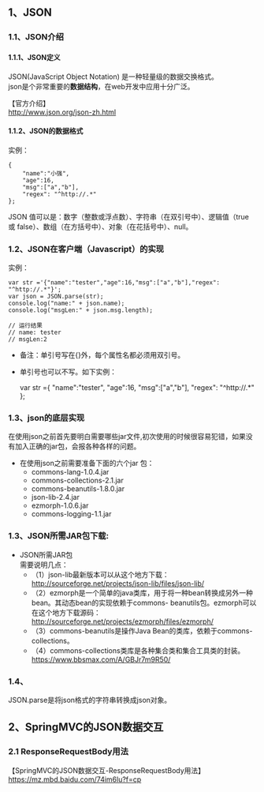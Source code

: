 ## 1、JSON  

### 1.1、JSON介绍
#### 1.1.1、JSON定义
JSON(JavaScript Object Notation) 是一种轻量级的数据交换格式。  
json是个非常重要的**数据结构**，在web开发中应用十分广泛。 

 【官方介绍】  
 http://www.json.org/json-zh.html

#### 1.1.2、JSON的数据格式
实例：  

    {
        "name":"小强",
        "age":16,
        "msg":["a","b"],
        "regex": "^http://.*"
    };

JSON 值可以是：数字（整数或浮点数）、字符串（在双引号中）、逻辑值（true 或 false）、数组（在方括号中）、对象（在花括号中）、null。  

### 1.2、JSON在客户端（Javascript）的实现 
实例：  

    var str ='{"name":"tester","age":16,"msg":["a","b"],"regex": "^http://.*"}';
    var json = JSON.parse(str);
    console.log("name:" + json.name);
    console.log("msgLen:" + json.msg.length);

    // 运行结果  
    // name: tester  
    // msgLen:2

  - 备注：单引号写在{}外，每个属性名都必须用双引号。  
  - 单引号也可以不写。如下实例：  

    var str ={
        "name":"tester",
        "age":16,
        "msg":["a","b"],
        "regex": "^http://.*"
    };

### 1.3、json的底层实现  

在使用json之前首先要明白需要哪些jar文件,初次使用的时候很容易犯错，如果没有加入正确的jar包，会报各种各样的问题。  

  - 在使用json之前需要准备下面的六个jar 包：  
    - commons-lang-1.0.4.jar  
    - commons-collections-2.1.jar  
    - commons-beanutils-1.8.0.jar  
    - json-lib-2.4.jar  
    - ezmorph-1.0.6.jar  
    - commons-logging-1.1.jar  

### 1.3、JSON所需JAR包下载:  

  - JSON所需JAR包  
  需要说明几点：
    - （1）json-lib最新版本可以从这个地方下载：  
 http://sourceforge.net/projects/json-lib/files/json-lib/  
    - （2）ezmorph是一个简单的java类库，用于将一种bean转换成另外一种bean。其动态bean的实现依赖于commons-
beanutils包。ezmorph可以在这个地方下载源码：  
 http://sourceforge.net/projects/ezmorph/files/ezmorph/  
    - （3）commons-beanutils是操作Java Bean的类库，依赖于commons-collections。  
    - （4）commons-collections类库是各种集合类和集合工具类的封装。  
https://www.bbsmax.com/A/GBJr7m9R50/  

### 1.4、 
JSON.parse是将json格式的字符串转换成json对象。  

## 2、SpringMVC的JSON数据交互



### 2.1 ResponseRequestBody用法  


【SpringMVC的JSON数据交互-ResponseRequestBody用法】  
https://mz.mbd.baidu.com/74im6lu?f=cp